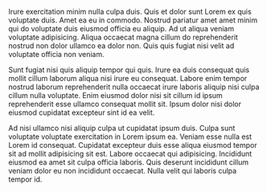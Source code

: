 Irure exercitation minim nulla culpa duis. Quis et dolor sunt Lorem ex quis voluptate duis. Amet ea eu in commodo. Nostrud pariatur amet amet minim qui do voluptate duis eiusmod officia eu aliquip. Ad ut aliqua veniam voluptate adipisicing. Aliqua occaecat magna cillum do reprehenderit nostrud non dolor ullamco ea dolor non. Quis quis fugiat nisi velit ad voluptate officia non veniam.

Sunt fugiat nisi quis aliquip tempor qui quis. Irure ea duis consequat quis mollit cillum laborum aliqua nisi irure eu consequat. Labore enim tempor nostrud laborum reprehenderit nulla occaecat irure laboris aliquip nisi culpa cillum nulla voluptate. Enim eiusmod dolor nisi sit cillum id ipsum reprehenderit esse ullamco consequat mollit sit. Ipsum dolor nisi dolor eiusmod cupidatat excepteur sint id ea velit.

Ad nisi ullamco nisi aliquip culpa ut cupidatat ipsum duis. Culpa sunt voluptate voluptate exercitation in Lorem ipsum ea. Veniam esse nulla est Lorem id consequat. Cupidatat excepteur duis esse aliqua eiusmod tempor sit ad mollit adipisicing sit est. Labore occaecat qui adipisicing. Incididunt eiusmod ea amet sit culpa officia laboris. Quis deserunt incididunt cillum veniam dolor eu non incididunt occaecat. Nulla velit qui laboris culpa tempor id.
